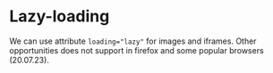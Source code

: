 # Lazy-loading

We can use attribute `loading="lazy"` for images and iframes.
Other opportunities does not support in firefox and some popular browsers (20.07.23).